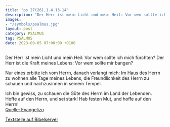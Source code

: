 ```yaml
---
title: "ps 27(26),1.4.13-14"
description: "Der Herr ist mein Licht und mein Heil: Vor wem sollte ich mich fürchten? Der Herr ist die Kraft meines Lebens: Vor wem sollte mir bangen?  Nur eines erbitte ich vom Herrn, danach verlangt mich: Im Haus des Herrn zu wohnen alle Tage meines Lebens, die Freundlichkeit des Herrn...."
images:
- "/symbols/psalmus.jpg"
layout: post
category: PSALMUS
tag: PSALMUS
date: 2023-09-05 07:00:00 +0100
---
```

Der Herr ist mein Licht und mein Heil:
Vor wem sollte ich mich fürchten?
Der Herr ist die Kraft meines Lebens:
Vor wem sollte mir bangen?

Nur eines erbitte ich vom Herrn, danach verlangt mich:
Im Haus des Herrn zu wohnen alle Tage meines Lebens,
die Freundlichkeit des Herrn zu schauen
und nachzusinnen in seinem Tempel.<!--more-->

Ich bin gewiss, zu schauen
die Güte des Herrn im Land der Lebenden.
Hoffe auf den Herrn, und sei stark!
Hab festen Mut, und hoffe auf den Herrn!<br>
[Quelle: Evangelizo](https://evangeliumtagfuertag.org/DE/gospel)

[Textstelle auf Bibelserver](https://www.bibleserver.com/EU/ps27(26),1.4.13-14)
